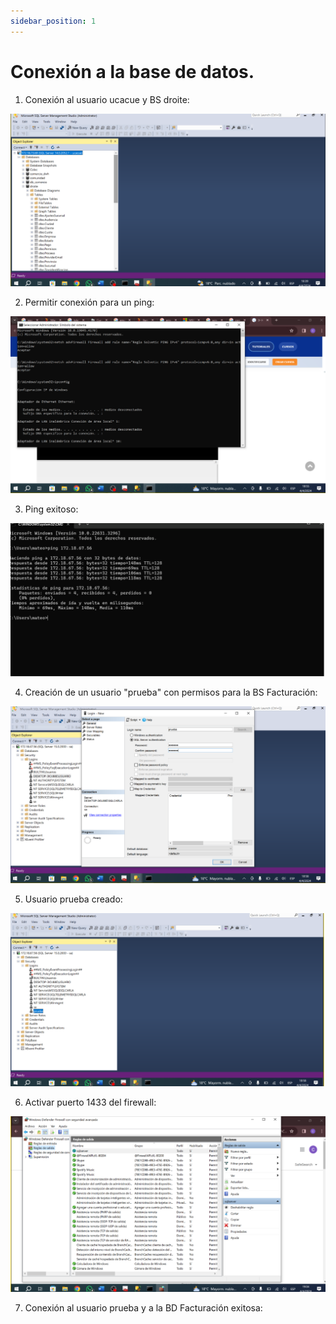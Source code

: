 ```yaml
---
sidebar_position: 1
---
```


# Conexión a la base de datos.

1. Conexión al usuario ucacue y BS droite:

![Locale Dropdown](./img/1.png)


2.  Permitir conexión para un ping:

![Locale Dropdown](./img/2.png)

3.  Ping exitoso:

![Locale Dropdown](./img/3.png)

4.  Creación de un usuario "prueba" con permisos para la BS Facturación:

![Locale Dropdown](./img/4.png)

5.  Usuario prueba creado:

![Locale Dropdown](./img/5.png)

6.   Activar puerto 1433 del firewall:

![Locale Dropdown](./img/6.png)

7.  Conexión al usuario prueba y a la BD Facturación exitosa: